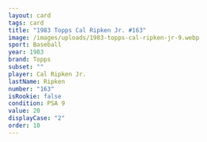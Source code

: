 ```yaml
---
layout: card
tags: card
title: "1983 Topps Cal Ripken Jr. #163"
image: /images/uploads/1983-topps-cal-ripken-jr-9.webp
sport: Baseball
year: 1983
brand: Topps
subset: ""
player: Cal Ripken Jr.
lastName: Ripken
number: "163"
isRookie: false
condition: PSA 9
value: 20
displayCase: "2"
order: 10
---
```

